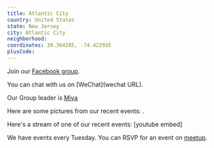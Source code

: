 ```yaml
---
title: Atlantic City
country: United States
state: New Jersey
city: Atlantic City
neighborhood: 
coordinates: 39.364285, -74.422935
plusCode:
---
```

Join our [Facebook group](https://www.facebook.com/groups/free.code.camp.atlantic.city).

You can chat with us on [WeChat](wechat URL).

Our Group leader is [Miya](freecodecamp.org/miya)

Here are some pictures from our recent events:
![]().

Here's a stream of one of our recent events:
[youtube embed]

We have events every Tuesday. You can RSVP for an event on [meetup](meetupurl).
